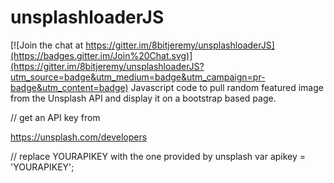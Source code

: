 # unsplashloaderJS

[![Join the chat at https://gitter.im/8bitjeremy/unsplashloaderJS](https://badges.gitter.im/Join%20Chat.svg)](https://gitter.im/8bitjeremy/unsplashloaderJS?utm_source=badge&utm_medium=badge&utm_campaign=pr-badge&utm_content=badge)
Javascript code to pull random featured image from the Unsplash API and display it on a bootstrap based page.


// get an API key from 

https://unsplash.com/developers

// replace YOURAPIKEY with the one provided by unsplash
var apikey = 'YOURAPIKEY';
